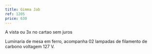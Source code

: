 ```yaml
---
title: Gimma Jab
ref: 1205
price: 630
---
```


A vista ou 3x no cartao sem juros

Luminaria de mesa em ferro, acompanha 02 lampadas de filamento de carbono voltagem 127 V.
